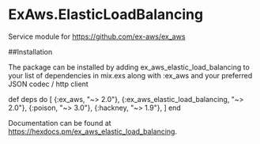 # ExAws.ElasticLoadBalancing

Service module for https://github.com/ex-aws/ex_aws

##Installation

The package can be installed by adding ex_aws_elastic_load_balancing to your 
list of dependencies in mix.exs along with :ex_aws and your 
preferred JSON codec / http client

def deps do
  [
    {:ex_aws, "~> 2.0"},
    {:ex_aws_elastic_load_balancing, "~> 2.0"},
    {:poison, "~> 3.0"},
    {:hackney, "~> 1.9"},
  ]
end

Documentation can be found at https://hexdocs.pm/ex_aws_elastic_load_balancing.

